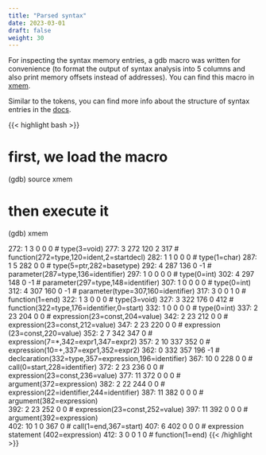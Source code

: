 ```yaml
---
title: "Parsed syntax"
date: 2023-03-01
draft: false
weight: 30
---
```


For inspecting the syntax memory entries, a gdb macro was written for convenience (to format the output of syntax analysis into 5 columns and also print memory offsets instead of addresses). You can find this macro in [xmem](https://github.com/MrTipson/compiler/blob/master/xmem).

Similar to the tokens, you can find more info about the structure of syntax entries in the [docs](https://github.com/MrTipson/compiler/blob/master/docs/syntax.md).

{{< highlight bash >}}
# first, we load the macro
(gdb) source xmem

# then execute it
(gdb) xmem

272:    1    3    0    0    0         # type(3=void)
277:    3  272  120    2  317         # function(272=type,120=ident,2=startdecl)
282:    1    1    0    0    0         # type(1=char)
287:    1    5  282    0    0         # type(5=ptr,282=basetype)
292:    4  287  136    0   -1         # parameter(287=type,136=identifier)
297:    1    0    0    0    0         # type(0=int)
302:    4  297  148    0   -1         # parameter(297=type,148=identifier)
307:    1    0    0    0    0         # type(0=int)
312:    4  307  160    0   -1         # parameter(type=307,160=identifier)
317:    3    0    0    1    0         # function(1=end)
322:    1    3    0    0    0         # type(3=void)
327:    3  322  176    0  412         # function(322=type,176=identifier,0=start)
332:    1    0    0    0    0         # type(0=int)
337:    2   23  204    0    0         # expression(23=const,204=value)
342:    2   23  212    0    0         # expression(23=const,212=value)
347:    2   23  220    0    0         # expression (23=const,220=value)
352:    2    7  342  347    0         # expression(7=*,342=expr1,347=expr2)
357:    2   10  337  352    0         # expression(10=+,337=expr1,352=expr2)
362:    0  332  357  196   -1         # declcaration(332=type,357=expression,196=identifier)
367:   10    0  228    0    0         # call(0=start,228=identifier)
372:    2   23  236    0    0         # expression(23=const,236=value)
377:   11  372    0    0    0         # argument(372=expression)
382:    2   22  244    0    0         # expression(22=identifier,244=identifier)
387:   11  382    0    0    0         # argument(382=expression)         
392:    2   23  252    0    0         # expression(23=const,252=value)
397:   11  392    0    0    0         # argument(392=expression)    
402:   10    1    0  367    0         # call(1=end,367=start)
407:    6  402    0    0    0         # expression statement (402=expression)
412:    3    0    0    1    0         # function(1=end)
{{< /highlight >}}